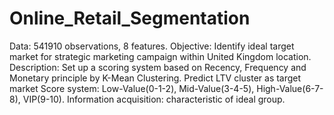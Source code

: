 # Online_Retail_Segmentation
Data: 541910 observations, 8 features. 
Objective: Identify ideal target market for strategic marketing campaign within United Kingdom location. 
Description: Set up a scoring system based on Recency, Frequency and Monetary principle by K-Mean Clustering. Predict LTV cluster as target market 
Score system: Low-Value(0-1-2), Mid-Value(3-4-5), High-Value(6-7-8), VIP(9-10). 
Information acquisition: characteristic of ideal group.

